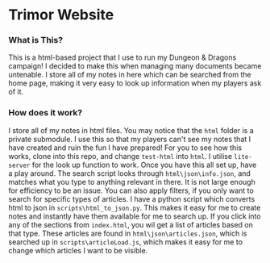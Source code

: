 # Trimor Website
### What is This?
This is a html-based project that I use to run my Dungeon & Dragons campaign! I decided to make this when managing many documents became untenable. I store all of my notes in here which can be searched from the home page, making it very easy to look up information when my players ask of it.
### How does it work?
I store all of my notes in html files. You may notice that the `html` folder is a private submodule. I use this so that my players can't see my notes that I have created and ruin the fun I have prepared! For you to see how this works, clone into this repo, and change `test-html` into `html`. I utilise `lite-server` for the look up function to work. Once you have this all set up, have a play around.
The search script looks through `html\json\info.json`, and matches what you type to anything relevant in there. It is not large enough for efficiency to be an issue. You can also apply filters, if you only want to search for specific types of articles.
I have a python script which converts html to json in `scripts\html_to_json.py`. This makes it easy for me to create notes and instantly have them available for me to search up.
If you click into any of the sections from `index.html`, you wil get a list of articles based on that type. These articles are found in `html\json\articles.json`, which is searched up in `scripts\articleLoad.js`, which makes it easy for me to change which articles I want to be visible.
